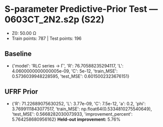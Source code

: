 # S-parameter Predictive-Prior Test — 0603CT_2N2.s2p (S22)
- Z0: 50.00 Ω
- Train points: 787  |  Test points: 196

## Baseline
- {'model': 'RLC series -> Γ', 'R': 76.70588235294117, 'L': 4.0600000000000005e-09, 'C': 5e-12, 'train_MSE': 0.5736039948228595, 'test_MSE': 0.6015002323676151}

## UFRF Prior
- {'R': 71.22689075630252, 'L': 3.77e-09, 'C': 7.5e-12, 'a': 0.2, 'phi': 3.7699111843077517, 'train_MSE': np.float64(0.5334810275540649), 'test_MSE': 0.5668282030073933, 'improvement_percent': 5.764258680956162}
**Held-out improvement:** 5.76%